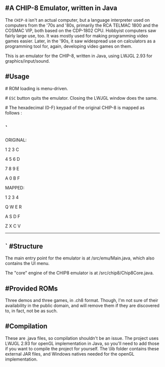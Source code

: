 #A CHIP-8 Emulator, written in Java
-----------------------------------

The `CHIP-8` isn't an actual computer, but a language interpreter used on computers from the '70s and '80s, primarily the RCA TELMAC 1800 and the COSMAC VIP, both based on the CDP-1802 CPU. Hobbyist computers saw fairly large use, too. It was mostly used for making programming video games easier. Later, in the '90s, it saw widespread use on calculators as a programming tool for, again, developing video games on them.

This is an emulator for the CHIP-8, written in Java, using LWJGL 2.93 for graphics/input/sound.

#Usage
-------
\# ROM loading is menu-driven.

\# `ESC` button quits the emulator. Closing the LWJGL window does the same.

\# The hexadecimal (0-F) keypad of the original CHIP-8 is mapped as follows :

`  
--------
ORIGINAL:

1 2 3 C

4 5 6 D

7 8 9 E

A 0 B F


MAPPED:

1 2 3 4

Q W E R

A S D F

Z X C V

--------
`
#Structure
----------
The main entry point for the emulator is at /src/emu/Main.java, which also contains the UI menu.

The "core" engine of the CHIP8 emulator is at /src/chip8/Chip8Core.java.


#Provided ROMs
--------------
Three demos and three games, in .ch8 format. Though, I'm not sure of their availability in the public domain, and will remove them if they are discovered to, in fact, not be as such.

#Compilation
------------
These are .java files, so compilation shouldn't be an issue. The project uses LWJGL 2.93 for openGL implementation in Java, so you'll need to add those if you want to compile the project for yourself. The \lib folder contains these external JAR files, and Windows natives needed for the openGL implementation.


